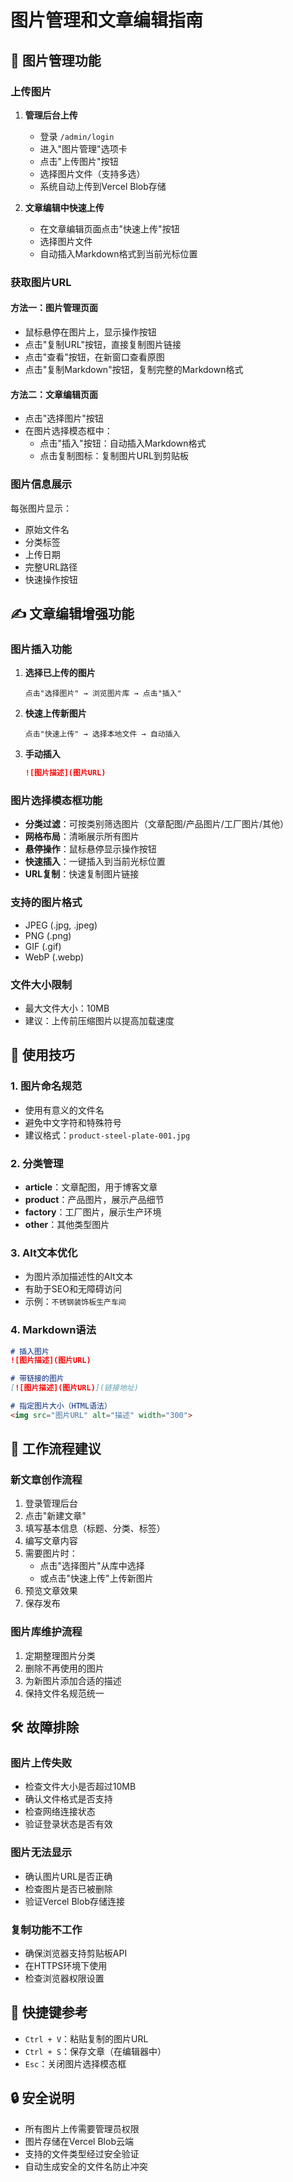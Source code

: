 # 图片管理和文章编辑指南

## 📸 图片管理功能

### 上传图片

1. **管理后台上传**
   - 登录 `/admin/login`
   - 进入"图片管理"选项卡
   - 点击"上传图片"按钮
   - 选择图片文件（支持多选）
   - 系统自动上传到Vercel Blob存储

2. **文章编辑中快速上传**
   - 在文章编辑页面点击"快速上传"按钮
   - 选择图片文件
   - 自动插入Markdown格式到当前光标位置

### 获取图片URL

#### 方法一：图片管理页面
- 鼠标悬停在图片上，显示操作按钮
- 点击"复制URL"按钮，直接复制图片链接
- 点击"查看"按钮，在新窗口查看原图
- 点击"复制Markdown"按钮，复制完整的Markdown格式

#### 方法二：文章编辑页面
- 点击"选择图片"按钮
- 在图片选择模态框中：
  - 点击"插入"按钮：自动插入Markdown格式
  - 点击复制图标：复制图片URL到剪贴板

### 图片信息展示
每张图片显示：
- 原始文件名
- 分类标签
- 上传日期
- 完整URL路径
- 快速操作按钮

## ✍️ 文章编辑增强功能

### 图片插入功能

1. **选择已上传的图片**
   ```
   点击"选择图片" → 浏览图片库 → 点击"插入"
   ```

2. **快速上传新图片**
   ```
   点击"快速上传" → 选择本地文件 → 自动插入
   ```

3. **手动插入**
   ```markdown
   ![图片描述](图片URL)
   ```

### 图片选择模态框功能

- **分类过滤**：可按类别筛选图片（文章配图/产品图片/工厂图片/其他）
- **网格布局**：清晰展示所有图片
- **悬停操作**：鼠标悬停显示操作按钮
- **快速插入**：一键插入到当前光标位置
- **URL复制**：快速复制图片链接

### 支持的图片格式
- JPEG (.jpg, .jpeg)
- PNG (.png)
- GIF (.gif)
- WebP (.webp)

### 文件大小限制
- 最大文件大小：10MB
- 建议：上传前压缩图片以提高加载速度

## 🔧 使用技巧

### 1. 图片命名规范
- 使用有意义的文件名
- 避免中文字符和特殊符号
- 建议格式：`product-steel-plate-001.jpg`

### 2. 分类管理
- **article**：文章配图，用于博客文章
- **product**：产品图片，展示产品细节
- **factory**：工厂图片，展示生产环境
- **other**：其他类型图片

### 3. Alt文本优化
- 为图片添加描述性的Alt文本
- 有助于SEO和无障碍访问
- 示例：`不锈钢装饰板生产车间`

### 4. Markdown语法
```markdown
# 插入图片
![图片描述](图片URL)

# 带链接的图片
[![图片描述](图片URL)](链接地址)

# 指定图片大小（HTML语法）
<img src="图片URL" alt="描述" width="300">
```

## 🚀 工作流程建议

### 新文章创作流程
1. 登录管理后台
2. 点击"新建文章"
3. 填写基本信息（标题、分类、标签）
4. 编写文章内容
5. 需要图片时：
   - 点击"选择图片"从库中选择
   - 或点击"快速上传"上传新图片
6. 预览文章效果
7. 保存发布

### 图片库维护流程
1. 定期整理图片分类
2. 删除不再使用的图片
3. 为新图片添加合适的描述
4. 保持文件名规范统一

## 🛠 故障排除

### 图片上传失败
- 检查文件大小是否超过10MB
- 确认文件格式是否支持
- 检查网络连接状态
- 验证登录状态是否有效

### 图片无法显示
- 确认图片URL是否正确
- 检查图片是否已被删除
- 验证Vercel Blob存储连接

### 复制功能不工作
- 确保浏览器支持剪贴板API
- 在HTTPS环境下使用
- 检查浏览器权限设置

## 📝 快捷键参考

- `Ctrl + V`：粘贴复制的图片URL
- `Ctrl + S`：保存文章（在编辑器中）
- `Esc`：关闭图片选择模态框

## 🔒 安全说明

- 所有图片上传需要管理员权限
- 图片存储在Vercel Blob云端
- 支持的文件类型经过安全验证
- 自动生成安全的文件名防止冲突 